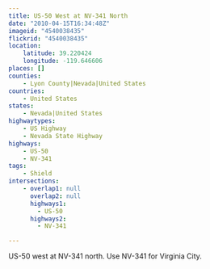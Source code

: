 ```yaml
---
title: US-50 West at NV-341 North
date: "2010-04-15T16:34:48Z"
imageid: "4540038435"
flickrid: "4540038435"
location:
    latitude: 39.220424
    longitude: -119.646606
places: []
counties:
    - Lyon County|Nevada|United States
countries:
    - United States
states:
    - Nevada|United States
highwaytypes:
    - US Highway
    - Nevada State Highway
highways:
    - US-50
    - NV-341
tags:
    - Shield
intersections:
    - overlap1: null
      overlap2: null
      highways1:
        - US-50
      highways2:
        - NV-341

---
```

US-50 west at NV-341 north.  Use NV-341 for Virginia City.